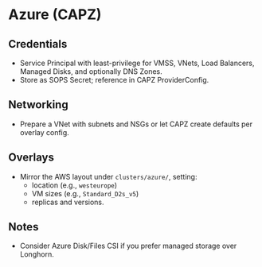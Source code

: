 # Azure (CAPZ)

## Credentials

- Service Principal with least-privilege for VMSS, VNets, Load Balancers, Managed Disks, and optionally DNS Zones.
- Store as SOPS Secret; reference in CAPZ ProviderConfig.

## Networking

- Prepare a VNet with subnets and NSGs or let CAPZ create defaults per overlay config.

## Overlays

- Mirror the AWS layout under `clusters/azure/`, setting:
  - location (e.g., `westeurope`)
  - VM sizes (e.g., `Standard_D2s_v5`)
  - replicas and versions.

## Notes

- Consider Azure Disk/Files CSI if you prefer managed storage over Longhorn.
